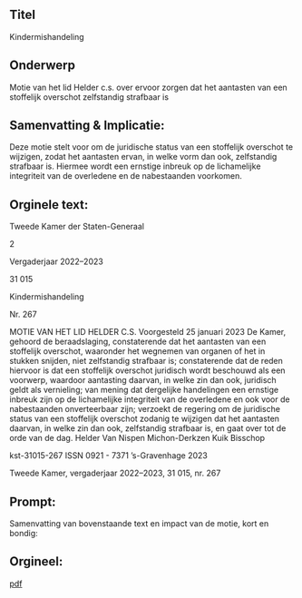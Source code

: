 ## Titel
Kindermishandeling
## Onderwerp
Motie van het lid Helder c.s. over ervoor zorgen dat het aantasten van een stoffelijk overschot zelfstandig strafbaar is 
## Samenvatting & Implicatie:

Deze motie stelt voor om de juridische status van een stoffelijk overschot te wijzigen, zodat het aantasten ervan, in welke vorm dan ook, zelfstandig strafbaar is. Hiermee wordt een ernstige inbreuk op de lichamelijke integriteit van de overledene en de nabestaanden voorkomen.
## Orginele text:


Tweede Kamer der Staten-Generaal

2

Vergaderjaar 2022–2023

31 015

Kindermishandeling

Nr. 267

MOTIE VAN HET LID HELDER C.S.
Voorgesteld 25 januari 2023
De Kamer,
gehoord de beraadslaging,
constaterende dat het aantasten van een stoffelijk overschot, waaronder
het wegnemen van organen of het in stukken snijden, niet zelfstandig
strafbaar is;
constaterende dat de reden hiervoor is dat een stoffelijk overschot
juridisch wordt beschouwd als een voorwerp, waardoor aantasting
daarvan, in welke zin dan ook, juridisch geldt als vernieling;
van mening dat dergelijke handelingen een ernstige inbreuk zijn op de
lichamelijke integriteit van de overledene en ook voor de nabestaanden
onverteerbaar zijn;
verzoekt de regering om de juridische status van een stoffelijk overschot
zodanig te wijzigen dat het aantasten daarvan, in welke zin dan ook,
zelfstandig strafbaar is,
en gaat over tot de orde van de dag.
Helder
Van Nispen
Michon-Derkzen
Kuik
Bisschop

kst-31015-267
ISSN 0921 - 7371
’s-Gravenhage 2023

Tweede Kamer, vergaderjaar 2022–2023, 31 015, nr. 267


## Prompt:
Samenvatting van bovenstaande text en impact van de motie, kort en bondig:

## Orgineel:
[pdf](https://gegevensmagazijn.tweedekamer.nl/OData/v4/2.0/Document(3b0deb53-7f4e-4a5d-ae46-8daa88ef7f7c)/resource)
